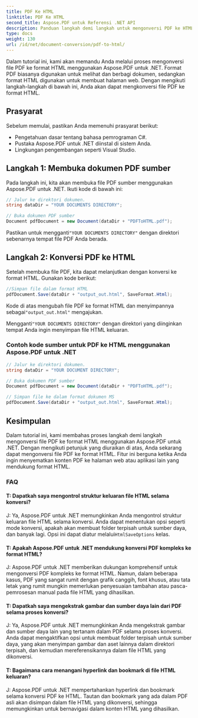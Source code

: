 ```yaml
---
title: PDF Ke HTML
linktitle: PDF Ke HTML
second_title: Aspose.PDF untuk Referensi .NET API
description: Panduan langkah demi langkah untuk mengonversi PDF ke HTML menggunakan Aspose.PDF untuk .NET.
type: docs
weight: 130
url: /id/net/document-conversion/pdf-to-html/
---
```

Dalam tutorial ini, kami akan memandu Anda melalui proses mengonversi file PDF ke format HTML menggunakan Aspose.PDF untuk .NET. Format PDF biasanya digunakan untuk melihat dan berbagi dokumen, sedangkan format HTML digunakan untuk membuat halaman web. Dengan mengikuti langkah-langkah di bawah ini, Anda akan dapat mengkonversi file PDF ke format HTML.

## Prasyarat
Sebelum memulai, pastikan Anda memenuhi prasyarat berikut:

- Pengetahuan dasar tentang bahasa pemrograman C#.
- Pustaka Aspose.PDF untuk .NET diinstal di sistem Anda.
- Lingkungan pengembangan seperti Visual Studio.

## Langkah 1: Membuka dokumen PDF sumber
Pada langkah ini, kita akan membuka file PDF sumber menggunakan Aspose.PDF untuk .NET. Ikuti kode di bawah ini:

```csharp
// Jalur ke direktori dokumen.
string dataDir = "YOUR DOCUMENTS DIRECTORY";

// Buka dokumen PDF sumber
Document pdfDocument = new Document(dataDir + "PDFToHTML.pdf");
```

 Pastikan untuk mengganti`"YOUR DOCUMENTS DIRECTORY"` dengan direktori sebenarnya tempat file PDF Anda berada.

## Langkah 2: Konversi PDF ke HTML
Setelah membuka file PDF, kita dapat melanjutkan dengan konversi ke format HTML. Gunakan kode berikut:

```csharp
//Simpan file dalam format HTML
pdfDocument.Save(dataDir + "output_out.html", SaveFormat.Html);
```

 Kode di atas mengubah file PDF ke format HTML dan menyimpannya sebagai`"output_out.html"` mengajukan.

 Mengganti`"YOUR DOCUMENTS DIRECTORY"` dengan direktori yang diinginkan tempat Anda ingin menyimpan file HTML keluaran.

### Contoh kode sumber untuk PDF ke HTML menggunakan Aspose.PDF untuk .NET

```csharp
// Jalur ke direktori dokumen.
string dataDir = "YOUR DOCUMENT DIRECTORY";

// Buka dokumen PDF sumber
Document pdfDocument = new Document(dataDir + "PDFToHTML.pdf");

// Simpan file ke dalam format dokumen MS
pdfDocument.Save(dataDir + "output_out.html", SaveFormat.Html);
```

## Kesimpulan
Dalam tutorial ini, kami membahas proses langkah demi langkah mengonversi file PDF ke format HTML menggunakan Aspose.PDF untuk .NET. Dengan mengikuti petunjuk yang diuraikan di atas, Anda sekarang dapat mengonversi file PDF ke format HTML. Fitur ini berguna ketika Anda ingin menyematkan konten PDF ke halaman web atau aplikasi lain yang mendukung format HTML.

### FAQ

#### T: Dapatkah saya mengontrol struktur keluaran file HTML selama konversi?

 J: Ya, Aspose.PDF untuk .NET memungkinkan Anda mengontrol struktur keluaran file HTML selama konversi. Anda dapat menentukan opsi seperti mode konversi, apakah akan membuat folder terpisah untuk sumber daya, dan banyak lagi. Opsi ini dapat diatur melalui`HtmlSaveOptions` kelas.

#### T: Apakah Aspose.PDF untuk .NET mendukung konversi PDF kompleks ke format HTML?

J: Aspose.PDF untuk .NET memberikan dukungan komprehensif untuk mengonversi PDF kompleks ke format HTML. Namun, dalam beberapa kasus, PDF yang sangat rumit dengan grafik canggih, font khusus, atau tata letak yang rumit mungkin memerlukan penyesuaian tambahan atau pasca-pemrosesan manual pada file HTML yang dihasilkan.

#### T: Dapatkah saya mengekstrak gambar dan sumber daya lain dari PDF selama proses konversi?

J: Ya, Aspose.PDF untuk .NET memungkinkan Anda mengekstrak gambar dan sumber daya lain yang tertanam dalam PDF selama proses konversi. Anda dapat mengaktifkan opsi untuk membuat folder terpisah untuk sumber daya, yang akan menyimpan gambar dan aset lainnya dalam direktori terpisah, dan kemudian mereferensikannya dalam file HTML yang dikonversi.

#### T: Bagaimana cara menangani hyperlink dan bookmark di file HTML keluaran?

J: Aspose.PDF untuk .NET mempertahankan hyperlink dan bookmark selama konversi PDF ke HTML. Tautan dan bookmark yang ada dalam PDF asli akan disimpan dalam file HTML yang dikonversi, sehingga memungkinkan untuk bernavigasi dalam konten HTML yang dihasilkan.
